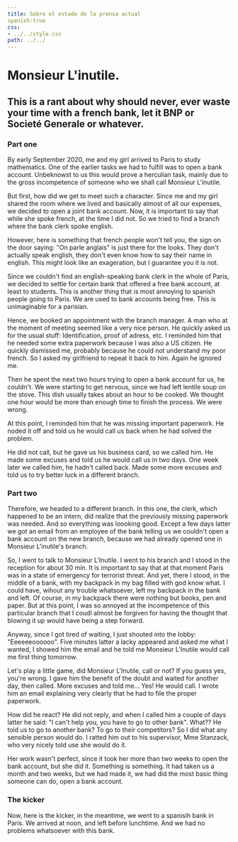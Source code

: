 ```yaml
---                                                                                  
title: Sobre el estado de la prensa actual
spanish:true
css:
- ../../style.css
path: ../../
---    
```

# Monsieur L'inutile.

## This is a rant about why should never, ever waste your time with a french bank, let it BNP or Societé Generale or whatever.

### Part one

By early September 2020, me and my girl arrived to Paris to study mathematics.
One of the earlier tasks we had to fulfill was to open a bank account. 
Unbeknowst to us this would prove a herculian task, mainly due to the gross incompetence of someone
who we shall call Monsieur L'inutile.


But first, how did we get to meet such a character. Since me and my girl shared the room where we lived
and basically almost of all our expenses, we decided to open a joint bank account. Now, it is important to say
that while she spoke french, at the time I did not. So we tried to find a branch where the bank clerk spoke english.

However, here is something that french people won't tell you, the sign on the door saying: "On parle anglais" is
just there for the looks. 
They don't actually speak english, they don't even know how to say their name in english.
This might look like an exageration, but I guarantee you it is not. 

Since we couldn't find an english-speaking bank clerk in the whole of Paris, we decided to settle for certain bank that
offered a free bank account, at least to students. This is another thing that is most annoying to spanish people going to Paris.
We are used to bank accounts being free. 
This is unimaginable for a parisian.

Hence, we booked an appointment with the branch manager. A man who at the moment of meeting seemed like a very nice person.
He quickly asked us for the usual stuff: Identification, proof of adress, etc. 
I reminded him that he needed some extra paperwork because I was also a US citizen.
He quickly dismissed me, probably because he could not understand my poor french.
So I asked my girlfriend to repeat it back to him. 
Again he ignored me.

Then he spent the next two hours trying to open a bank account for us, he couldn't. 
We were starting to get nervous, since we had left lentile soup on the stove. This dish usually takes about an hour to be cooked.
We thought one hour would be more than enough time to finish the process. 
We were wrong.

At this point, I reminded him that he was missing important paperwork. 
He noded it off and told us he would call us back when he had solved the problem.

He did not call, but he gave us his business card, so we called him. 
He made some excuses and told us he would call us in two days. 
One week later we called him, he hadn't called back. Made some more excuses and told us to try better luck in a different branch.

### Part two

Therefore, we headed to a different branch. In this one, the clerk, which happened to be an intern,
did realize that the previously missing paperwork was needed. And so everything was loooking good.
Except a few days latter we got an email from an employee of the bank telling us we couldn't
open a bank account on the new branch, because we had already opened one in Monsieur L'inutile's branch.

So, I went to talk to Monsieur L'Inutile. I went to his branch and I stood in the reception for about 30 min.
It is important to say that at that moment Paris was in a state of emergency for terrorist threat. And yet, there
I stood, in the middle of a bank, with my backpack in my bag filled with god know what.
I could have, wihout any trouble whatsoever, left my backpack in the bank and left.
Of course, in my backpack there were nothing but books, pen and paper. But at this point, I was so annoyed at
the incompetence of this particular branch that I coudl almost be forgiven for having the thought that 
blowing it up would have being a step forward.

Anyway, since I got tired of waiting, I just shouted into the lobby: "Eeeeeeoooooo".
Five minutes latter a lacky appeared and asked me what I wanted, I showed him the email and he told me 
Monsieur L'Inutile would call me first thing tomorrow.

Let's play a little game, did Monsieur L'Inutile, call or not?
If you guess yes, you're wrong. I gave him the benefit of the doubt and waited for another day, then called.
More excuses and told me... Yes! He would call. I wrote him an email explaining very clearly that he had to file the proper paperwork.

How did he react? He did not reply, and when I called him a couple of days latter he said: "I can't help you, you have to go to other bank".
What?? He told us to go to another bank? To go to their competitors? So I did what any sensible person would do. I ratted him out to his supervisor,
Mme Stanzack, who very nicely told use she would do it.

Her work wasn't perfect, since it took her more than two weeks to open the bank account, but she did it.
Something is something. 
It had taken us a month and two weeks, but we had made it, we had did the most basic thing someone can do, open a bank account.

### The kicker

Now, here is the kicker,
in the meantime, we went to a spanisih bank in Paris. We arrived
at noon, and left before lunchtime. And we had no problems whatsoever with this bank.
